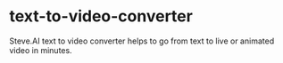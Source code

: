 # text-to-video-converter
Steve.AI text to video converter helps to go from text to live or animated video in minutes.
